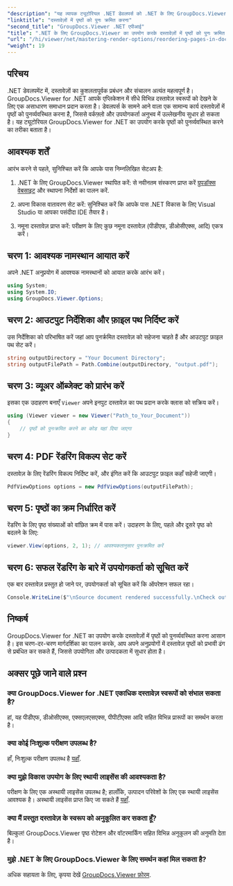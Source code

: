 ```yaml
---
"description": "यह व्यापक ट्यूटोरियल .NET डेवलपर्स को .NET के लिए GroupDocs.Viewer का उपयोग करके विभिन्न दस्तावेज़ प्रारूपों में पृष्ठों को पुनर्व्यवस्थित करने की प्रक्रिया के माध्यम से मार्गदर्शन करता है।"
"linktitle": "दस्तावेज़ों में पृष्ठों को पुनः क्रमित करना"
"second_title": "GroupDocs.Viewer .NET एपीआई"
"title": ".NET के लिए GroupDocs.Viewer का उपयोग करके दस्तावेज़ों में पृष्ठों को पुनः क्रमित करना"
"url": "/hi/viewer/net/mastering-render-options/reordering-pages-in-document/"
"weight": 19
---
```


## परिचय

.NET डेवलपमेंट में, दस्तावेज़ों का कुशलतापूर्वक प्रबंधन और संचालन अत्यंत महत्वपूर्ण है। GroupDocs.Viewer for .NET आपके एप्लिकेशन में सीधे विभिन्न दस्तावेज़ स्वरूपों को देखने के लिए एक असाधारण समाधान प्रदान करता है। डेवलपर्स के सामने आने वाला एक सामान्य कार्य दस्तावेज़ों में पृष्ठों को पुनर्व्यवस्थित करना है, जिससे वर्कफ़्लो और उपयोगकर्ता अनुभव में उल्लेखनीय सुधार हो सकता है। यह ट्यूटोरियल GroupDocs.Viewer for .NET का उपयोग करके पृष्ठों को पुनर्व्यवस्थित करने का तरीका बताता है।

## आवश्यक शर्तें

आरंभ करने से पहले, सुनिश्चित करें कि आपके पास निम्नलिखित सेटअप है:

1. .NET के लिए GroupDocs.Viewer स्थापित करें: से नवीनतम संस्करण प्राप्त करें [ग्रुपडॉक्स वेबसाइट](https://releases.groupdocs.com/viewer/net/) और स्थापना निर्देशों का पालन करें.
   
2. अपना विकास वातावरण सेट करें: सुनिश्चित करें कि आपके पास .NET विकास के लिए Visual Studio या आपका पसंदीदा IDE तैयार है।

3. नमूना दस्तावेज़ प्राप्त करें: परीक्षण के लिए कुछ नमूना दस्तावेज़ (पीडीएफ, डीओसीएक्स, आदि) एकत्र करें।

## चरण 1: आवश्यक नामस्थान आयात करें

अपने .NET अनुप्रयोग में आवश्यक नामस्थानों को आयात करके आरंभ करें।

```csharp
using System;
using System.IO;
using GroupDocs.Viewer.Options;
```

## चरण 2: आउटपुट निर्देशिका और फ़ाइल पथ निर्दिष्ट करें

उस निर्देशिका को परिभाषित करें जहां आप पुनर्क्रमित दस्तावेज़ को सहेजना चाहते हैं और आउटपुट फ़ाइल पथ सेट करें।

```csharp
string outputDirectory = "Your Document Directory";
string outputFilePath = Path.Combine(outputDirectory, "output.pdf");
```

## चरण 3: व्यूअर ऑब्जेक्ट को प्रारंभ करें

इसका एक उदाहरण बनाएँ `Viewer` अपने इनपुट दस्तावेज़ का पथ प्रदान करके क्लास को सक्रिय करें।

```csharp
using (Viewer viewer = new Viewer("Path_to_Your_Document"))
{
    // पृष्ठों को पुनःक्रमित करने का कोड यहां दिया जाएगा
}
```

## चरण 4: PDF रेंडरिंग विकल्प सेट करें

दस्तावेज़ के लिए रेंडरिंग विकल्प निर्दिष्ट करें, और इंगित करें कि आउटपुट फ़ाइल कहाँ सहेजी जाएगी।

```csharp
PdfViewOptions options = new PdfViewOptions(outputFilePath);
```

## चरण 5: पृष्ठों का क्रम निर्धारित करें

रेंडरिंग के लिए पृष्ठ संख्याओं को वांछित क्रम में पास करें। उदाहरण के लिए, पहले और दूसरे पृष्ठ को बदलने के लिए:

```csharp
viewer.View(options, 2, 1); // आवश्यकतानुसार पुनःक्रमित करें
```

## चरण 6: सफल रेंडरिंग के बारे में उपयोगकर्ता को सूचित करें

एक बार दस्तावेज़ प्रस्तुत हो जाने पर, उपयोगकर्ता को सूचित करें कि ऑपरेशन सफल रहा।

```csharp
Console.WriteLine($"\nSource document rendered successfully.\nCheck output in {outputDirectory}.");
```

## निष्कर्ष

GroupDocs.Viewer for .NET का उपयोग करके दस्तावेज़ों में पृष्ठों को पुनर्व्यवस्थित करना आसान है। इस चरण-दर-चरण मार्गदर्शिका का पालन करके, आप अपने अनुप्रयोगों में दस्तावेज़ पृष्ठों को प्रभावी ढंग से प्रबंधित कर सकते हैं, जिससे उपयोगिता और उत्पादकता में सुधार होता है।

## अक्सर पूछे जाने वाले प्रश्न

### क्या GroupDocs.Viewer for .NET एकाधिक दस्तावेज़ स्वरूपों को संभाल सकता है?
हां, यह पीडीएफ, डीओसीएक्स, एक्सएलएसएक्स, पीपीटीएक्स आदि सहित विभिन्न प्रारूपों का समर्थन करता है।

### क्या कोई निःशुल्क परीक्षण उपलब्ध है?
हाँ, निःशुल्क परीक्षण उपलब्ध है [यहाँ](https://releases.groupdocs.com/).

### क्या मुझे विकास उपयोग के लिए स्थायी लाइसेंस की आवश्यकता है?
परीक्षण के लिए एक अस्थायी लाइसेंस उपलब्ध है; हालाँकि, उत्पादन परिवेशों के लिए एक स्थायी लाइसेंस आवश्यक है। अस्थायी लाइसेंस प्राप्त किए जा सकते हैं [यहाँ](https://purchase.groupdocs.com/temporary-license/).

### क्या मैं प्रस्तुत दस्तावेज़ के स्वरूप को अनुकूलित कर सकता हूँ?
बिल्कुल! GroupDocs.Viewer पृष्ठ रोटेशन और वॉटरमार्किंग सहित विभिन्न अनुकूलन की अनुमति देता है।

### मुझे .NET के लिए GroupDocs.Viewer के लिए समर्थन कहां मिल सकता है?
अधिक सहायता के लिए, कृपया देखें [GroupDocs.Viewer फ़ोरम](https://forum.groupdocs.com/c/viewer/9).
